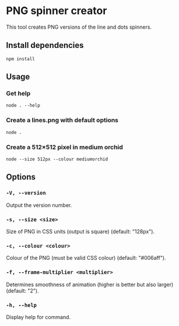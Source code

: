 # PNG spinner creator

This tool creates PNG versions of the line and dots spinners.

## Install dependencies

```shell
npm install
```

## Usage

### Get help

```shell
node . --help
```

### Create a lines.png with default options

```shell
node .
```

### Create a 512×512 pixel in medium orchid

```shell
node --size 512px --colour mediumorchid
```

## Options

### `-V, --version`

Output the version number.

### `-s, --size <size>`

Size of PNG in CSS units (output is square) (default: "128px").

### `-c, --colour <colour>`

Colour of the PNG (must be valid CSS colour) (default: "#006aff").

### `-f, --frame-multiplier <multiplier>`

Determines smoothness of animation (higher is better but also larger) (default: "2").

### `-h, --help`

Display help for command.
